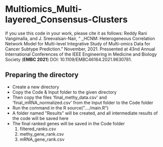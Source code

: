 # Multiomics_Multi-layered_Consensus-Clusters

If you use this code in your work, please cite it as follows:
Reddy Rani Vangimalla, and J. Sreevalsan-Nair, “ _HCNM: Heterogeneous Correlation Network Model for Multi-level Integrative Study of Multi-omics Data for Cancer Subtype Prediction.” November, 2021. Pressented at 43nd Annual International Conferences of the IEEE Engineering in Medicine and Biology Society (**EMBC 2021**) DOI: 10.1109/EMBC46164.2021.9630781.


## Preparing the directory
- Create a new directory 
- Copy the Code & Input folder to the given directory
- Then copy the files 'final_methy_data.csv' and 'final_mRNA_normalized.csv' from the Input folder to the Code folder
- Run the command in the R source("..../main.R")
- A folder named "Results" will be created, and all intermediate results of the code will be saved here
- The final ranked genes will be saved in the Code folder
    1. filtered_ranks.csv
    2. methy_gene_rank.csv
    3. mRNA_gene_rank.csv
  
